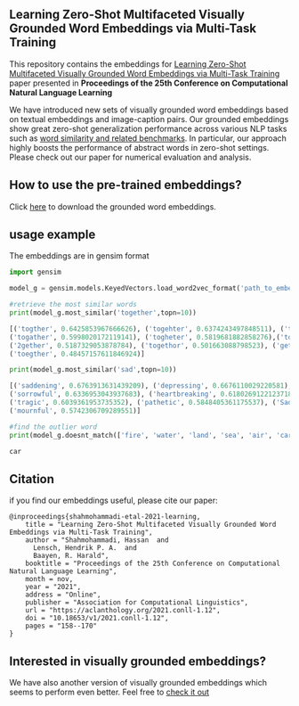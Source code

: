 ## Learning Zero-Shot Multifaceted Visually Grounded Word Embeddings via Multi-Task Training
This repository contains the embeddings for [Learning Zero-Shot Multifaceted Visually Grounded Word Embeddings via Multi-Task Training](https://aclanthology.org/2021.conll-1.12/) paper presented in **Proceedings of the 25th Conference on Computational Natural Language Learning**

We have introduced new sets of visually grounded word embeddings based on textual embeddings and image-caption pairs.
Our grounded embeddings show great zero-shot generalization performance across various NLP tasks such as [word similarity and related benchmarks](https://github.com/vecto-ai/word-benchmarks). In particular,
our approach highly boosts the performance of abstract words in zero-shot settings. Please check out our paper for numerical evaluation and analysis. 

## How to use the pre-trained embeddings?

Click [here](https://huggingface.co/datasets/fittar/visually_grounded_embeddings) to download the grounded word embeddings.

## usage example
The embeddings are in gensim format
```python
import gensim

model_g = gensim.models.KeyedVectors.load_word2vec_format('path_to_embeddings' , binary=True)

#retrieve the most similar words
print(model_g.most_similar('together',topn=10))

[('togther', 0.6425853967666626), ('togehter', 0.6374243497848511), ('togeather', 0.6196791529655457),
('togather', 0.5998020172119141), ('togheter', 0.5819681882858276),('toghether', 0.5738174319267273), 
('2gether', 0.5187329053878784), ('togethor', 0.501663088798523), ('gether', 0.49128714203834534), 
('toegther', 0.48457157611846924)]

print(model_g.most_similar('sad',topn=10))

[('saddening', 0.6763913631439209), ('depressing', 0.6676110029220581), ('saddened', 0.6352651715278625),
('sorrowful', 0.6336953043937683), ('heartbreaking', 0.6180269122123718), ('heartbroken', 0.6099187135696411),
('tragic', 0.6039361953735352), ('pathetic', 0.5848405361175537), ('Sad', 0.5826965570449829),
('mournful', 0.5742306709289551)]

#find the outlier word
print(model_g.doesnt_match(['fire', 'water', 'land', 'sea', 'air', 'car']))

car

```
## Citation
if you find our embeddings useful, please cite our paper:
```
@inproceedings{shahmohammadi-etal-2021-learning,
    title = "Learning Zero-Shot Multifaceted Visually Grounded Word Embeddings via Multi-Task Training",
    author = "Shahmohammadi, Hassan  and
      Lensch, Hendrik P. A.  and
      Baayen, R. Harald",
    booktitle = "Proceedings of the 25th Conference on Computational Natural Language Learning",
    month = nov,
    year = "2021",
    address = "Online",
    publisher = "Association for Computational Linguistics",
    url = "https://aclanthology.org/2021.conll-1.12",
    doi = "10.18653/v1/2021.conll-1.12",
    pages = "158--170"
}
```
## Interested in visually grounded embeddings?
We have also another version of visually grounded embeddings which seems to perform even better. Feel free to [check it out](https://github.com/Hazel1994/Visually_Grounded_Word_Embeddings_2)
